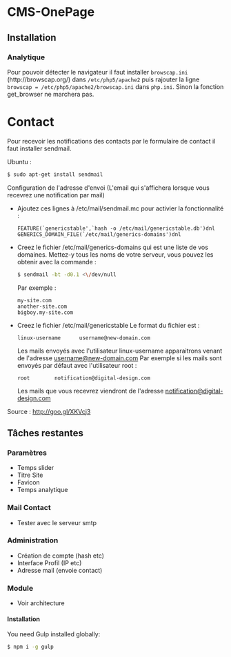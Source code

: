 <h1>CMS-OnePage</h1>
<h2>Installation</h2>

<h3>Analytique</h3>
Pour pouvoir détecter le navigateur il faut installer <code>browscap.ini</code> (http://browscap.org/) dans <code>/etc/php5/apache2</code> puis rajouter la ligne <code>browscap = /etc/php5/apache2/browscap.ini</code> dans <code>php.ini</code>.
Sinon la fonction get_browser ne marchera pas.

# Contact

Pour recevoir les notifications des contacts par le formulaire de contact il faut installer sendmail.

Ubuntu : 
```sh
$ sudo apt-get install sendmail 
```

Configuration de l'adresse d'envoi (L'email qui s'affichera lorsque vous recevrez une notification par mail)

* Ajoutez ces lignes à /etc/mail/sendmail.mc pour activier la fonctionnalité :

    ```
    FEATURE(`genericstable',`hash -o /etc/mail/genericstable.db')dnl
    GENERICS_DOMAIN_FILE(`/etc/mail/generics-domains')dnl
    ```
* Creez le fichier /etc/mail/generics-domains qui est une liste de vos domaines. Mettez-y tous les noms de votre serveur, vous pouvez les obtenir avec la commande : 

    ```sh
    $ sendmail -bt -d0.1 <\/dev/null 
    ```
    Par exemple : 
    ```
    my-site.com
    another-site.com
    bigboy.my-site.com
    ```
    
*  Creez le fichier /etc/mail/genericstable Le format du fichier est :  
    ```
    linux-username      username@new-domain.com
    ```
    Les mails envoyés avec l'utilisateur linux-username apparaitrons venant de l'adresse username@new-domain.com
    Par exemple si les mails sont envoyés par défaut avec l'utilisateur root : 
    ```
    root        notification@digital-design.com
    ```
    Les mails que vous recevrez viendront de l'adresse notification@digital-design.com
    
Source : http://goo.gl/XKVcj3

<h2>Tâches restantes</h2>

<h3>Paramètres</h3>
<ul>
  <li>Temps slider</li>
  <li>Titre Site</li>
  <li>Favicon</li>
  <li>Temps analytique</li>
</ul>

<h3>Mail Contact</h3>
<ul>
  <li>Tester avec le serveur smtp</li>
</ul>

<h3>Administration</h3>
<ul>
  <li>Création de compte (hash etc)</li>
  <li>Interface Profil (IP etc)</li>
  <li>Adresse mail (envoie contact)</li>
</ul>
<h3>Module</h3>
<ul>
  <li>Voir architecture</li>
</ul>

#### Installation

You need Gulp installed globally:

```sh
$ npm i -g gulp
```